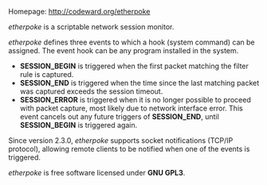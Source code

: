 Homepage: http://codeward.org/etherpoke

*etherpoke* is a scriptable network session monitor.

*etherpoke* defines three events to which a hook (system command) can be assigned. The event hook can be any program installed in the system.

- __SESSION_BEGIN__ is triggered when the first packet matching the filter rule is captured.
- __SESSION_END__ is triggered when the time since the last matching packet was captured exceeds the session timeout.
- __SESSION_ERROR__ is triggered when it is no longer possible to proceed with packet capture, most likely due to network interface error. This event cancels out any future triggers of __SESSION_END__, until __SESSION_BEGIN__ is triggered again.

Since version 2.3.0, *etherpoke* supports socket notifications (TCP/IP protocol), allowing remote clients to be notified when one of the events is triggered.

*etherpoke* is free software licensed under **GNU GPL3**.

